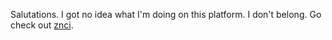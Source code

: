 Salutations.
I got no idea what I'm doing on this platform. I don't belong. Go check out [znci](https://github.com/znci).